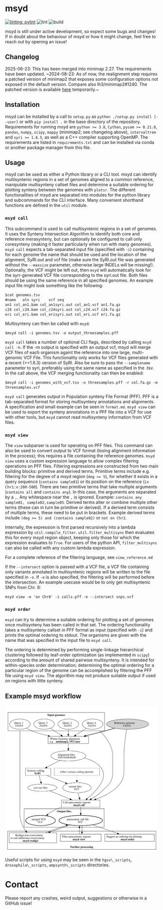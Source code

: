 # msyd
[![linting: pylint](https://img.shields.io/badge/linting-pylint-yellowgreen)](https://github.com/pylint-dev/pylint)
![lint](https://github.com/schneebergerlab/msyd/actions/workflows/lint.yml/badge.svg)
![build](https://github.com/schneebergerlab/msyd/actions/workflows/test_build.yml/badge.svg)


msyd is still under active development, so expect some bugs and changes!
If in doubt about the behaviour of msyd or how it might change, feel free to reach out by opening an issue!

## Changelog

2025-06-23: This has been merged into minimap 2.27. The requirements have been updated.
~2024-08-23: As of now, the realignment step requires a patched version of minimap2 that exposes some configuration options not exposed in the default version. Compare also lh3/minimap2#1240. The patched version is available [here](https://github.com/lrauschning/minimap2/tree/mappy) temporarily.~

## Installation
msyd can be installed by a call to `setup.py` as `python ./setup.py install [--user]` or with `pip install .` in the base directory of the repository.
Requirements for running msyd are `python >= 3.8`, `Cython`, `pysam >= 0.21.0`, `pandas`, `numpy`, `scipy`, `mappy` (minimap2; see changelog above), `intervaltree` and `syri >= 1.6.5`, as well as a C++ compiler supporting OpenMP.
The requirements are listed in `requirements.txt` and can be installed via conda or another package manager from this file.

## Usage

msyd can be used as either a Python library or a CLI tool.
msyd can identify multisyntenic regions in a set of genomes aligned to a common reference, manipulate multisynteny callset files and determine a suitable ordering for plotting synteny between the genomes with `plotsr`.
The different functionalities of msyd are separated into modules for the python library and subcommands for the CLI interface.
Many convenient shorthand functions are defined in the `util` module.

### `msyd call`

This subcommand is used to call multisyntenic regions in a set of genomes.
It uses the Synteny Intersection Algorithm to identify both core and reference merasynteny, but can optionally be configured to call only coresynteny (making it faster particularly when run with many genomes).
`msyd call` expects a tab-separated input file (specified with `-i`) containing for each genome the name that should be used and the location of the alignment, SyRI.out and vcf file (make sure the SyRI.out file was generated without the `--maxsize` parameter, otherwise large INDELs will be missing!).
Optionally, the VCF might be left out, then `msyd` will automatically look for the syri-generated VCF file corresponding to the syri.out file.
Both files should be using the same reference in all specified genomes.
An example input file might look something like the following:

```
$cat genomes.tsv
#name	aln	syri	vcf	seq
an1	col_an1.bam	col_an1syri.out	col_an1.vcf	an1.fa.gz
c24	col_c24.bam	col_c24syri.out	col_c24.vcf	c24.fa.gz
eri	col_eri.bam	col_erisyri.out	col_eri.vcf	eri.fa.gz
```

Multisynteny can then be called with `msyd`:
```
$msyd call -i genomes.tsv -o output_threesamples.pff
```


`msyd call` takes a number of optional CLI flags, described by calling `msyd call -h`.
If the -m output is specified with an output vcf, msyd will merge VCF files of each organism againt the reference into one large, multi-genomic VCF File.
This functionality only works for VCF files generated with a recent (>=1.6.3) version of SyRI.
Also be sure to pass the `--samplename` parameter to syri, preferably using the same name as specified in the .tsv.
In the call above, the VCF merging functionality can then be enabled:
```
$msyd call -i genomes_with_vcf.tsv -o threesamples.pff -r col.fa.gz -m threesamples.vcf
```

`msyd call` generates output in Population synteny File Format (PFF).
PFF is a tab-separated format for storing multisynteny annotations and alignments.
A specification and small example can be seen in `format.md`.
`msyd view` can be used to export the synteny annotations in a PFF file into a VCF for use with other tools, but `msyd` cannot read multisynteny information from VCF files.

### `msyd view`

The `view` subparser is used for operating on PFF files.
This command can also be used to convert output to VCF format (losing alignment information in the process); this requires a file containing the reference genomes.
`msyd view` uses a custom expression language to allow complex filtering operations on PFF files.
Filtering expressions are constructed from two main building blocks: primitive and derived terms.
Primitive terms include e.g. filtering for the degree of a msyd region (`deg >= 5`), for whether it exists in a query sequence (`contains sample01`) or its position on the reference (`in Chr1:x:200-500`).
There are two primitive terms that take multiple arguments (`contains all` and `contains any`).
In this case, the arguments are separated by a `,`. Any whitespace near the `,` is ignored.
Example: `contains any sample01, sample02,sample05`.
Derived terms alter or combine multiple other terms (these can in turn be primitive or derived).
If a derived term consists of multiple terms, these need to be put in brackets.
Example derived terms include `(deg >= 5) and (contains sample02)` or `not on Chr2`.

Internally, the expression is first parsed recursively into a lambda expression by `util.compile_filter`.
`util.filter_multisyns` then evaluates this for every msyd region object, keeping only those for which the expression evaluates to `True`.
For users of the python API, `filter_multisyns` can also be called with any custom lambda expression.

For a complete reference of the filtering language, see `view_reference.md`

If the `--intersect` option is passed with a VCF file, a VCF file containing only variants annotated in multisyntenic regions will be written to the file specified in `-o`.
If `-e` is also specified, the filtering will be performed before the intersection.
An example usecase would be to only get multisyntenic SNPs from Chr. 8:
```
msyd view -e 'on Chr8' -i calls.pff -e --intersect snps.vcf
```

### `msyd order`

`msyd` can try to determine a suitable ordering for plotting a set of genomes once multisynteny has been called in that set.
The ordering functionality takes a multisynteny callset in PFF format as input (specified with `-i`) and prints the optimal ordering to stdout.
The organisms are given with the name that was specified in the input file to `msyd call`.

The ordering is determined by performing single-linkage hierarchical clustering followed by leaf-order optimization (as implemented in `scipy`) according to the amount of shared pairwise multisynteny.
It is intended for within-species order determination; determining the optimal ordering for a particular region of the genome can be accomplished by filtering the PFF file using `msyd view`.
The algorithm may not produce suitable output if used on regions with little synteny.

## Example msyd workflow

![Diagram illustrating an example workflow for using msyd](https://github.com/schneebergerlab/msyd/blob/master/img/workflow.svg)

Useful scripts for using `msyd` may be seen in the `hgsv\_scripts`, `drosophila\_scripts`, `ampsynth\_scripts` directories.

# Contact

Please report any crashes, weird output, suggestions or otherwise in a GitHub issue!

